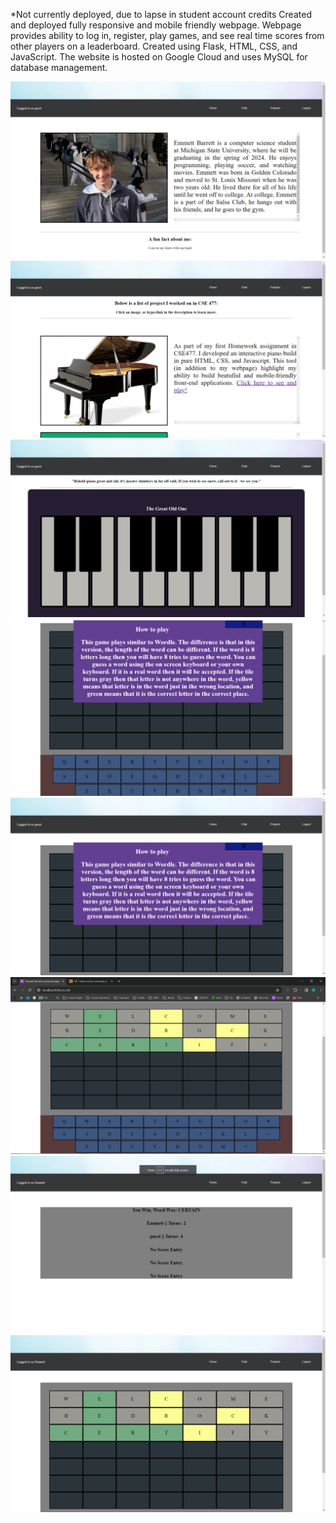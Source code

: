 *Not currently deployed, due to lapse in student account credits
Created and deployed fully responsive and mobile friendly webpage. Webpage provides ability to log in, register, play games, and see real time scores from other players on a leaderboard.
Created using Flask, HTML, CSS, and JavaScript. The website is hosted on Google Cloud and uses MySQL for database management. 

![](https://github.com/Ebarrett11/Gif_Hosting/blob/master/Screenshot%20(113).png)
![](https://github.com/Ebarrett11/Gif_Hosting/blob/master/Screenshot%20(114).png)
![](https://github.com/Ebarrett11/Gif_Hosting/blob/master/Screenshot%20(115).png)
![](https://github.com/Ebarrett11/Gif_Hosting/blob/master/Screenshot%20(116).png)
![](https://github.com/Ebarrett11/Gif_Hosting/blob/master/Screenshot%20(120).png)
![](https://github.com/Ebarrett11/Gif_Hosting/blob/master/Screenshot%20(117).png)
![](https://github.com/Ebarrett11/Gif_Hosting/blob/master/Screenshot%20(118).png)
![](https://github.com/Ebarrett11/Gif_Hosting/blob/master/Screenshot%20(119).png)
